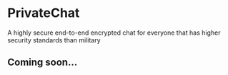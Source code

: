 # PrivateChat
A highly secure end-to-end encrypted chat for everyone that has higher security standards than military

## Coming soon...
